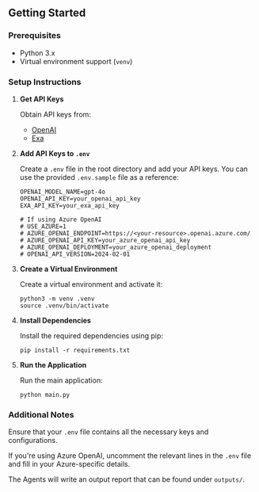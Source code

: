 ## Getting Started

### Prerequisites

- Python 3.x
- Virtual environment support (`venv`)

### Setup Instructions

1. **Get API Keys**

   Obtain API keys from:
   - [OpenAI](https://platform.openai.com/)
   - [Exa](https://dashboard.exa.ai/)

2. **Add API Keys to `.env`**

   Create a `.env` file in the root directory and add your API keys. You can use the provided `.env.sample` file as a reference:

   ```env
   OPENAI_MODEL_NAME=gpt-4o
   OPENAI_API_KEY=your_openai_api_key
   EXA_API_KEY=your_exa_api_key

   # If using Azure OpenAI
   # USE_AZURE=1
   # AZURE_OPENAI_ENDPOINT=https://<your-resource>.openai.azure.com/
   # AZURE_OPENAI_API_KEY=your_azure_openai_api_key
   # AZURE_OPENAI_DEPLOYMENT=your_azure_openai_deployment
   # OPENAI_API_VERSION=2024-02-01
   ```

3. **Create a Virtual Environment**

    Create a virtual environment and activate it:
    ```
    python3 -m venv .venv
    source .venv/bin/activate
    ```

4. **Install Dependencies**

    Install the required dependencies using pip:

    ```
    pip install -r requirements.txt
    ```

5. **Run the Application**

    Run the main application:

    ```
    python main.py
    ```


### Additional Notes
Ensure that your `.env` file contains all the necessary keys and configurations.

If you're using Azure OpenAI, uncomment the relevant lines in the `.env` file and fill in your Azure-specific details.

The Agents will write an output report that can be found under `outputs/`.